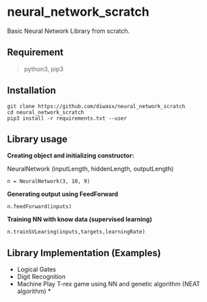 # neural_network_scratch
Basic Neural Network Library from scratch.

## Requirement
>python3, pip3

## Installation

```
git clone https://github.com/diwasx/neural_network_scratch
cd neural_network_scratch
pip3 install -r requirements.txt --user
```
## Library usage
**Creating object and initializing constructor:**

NeuralNetwork (inputLength, hiddenLength, outputLength)
```
n = NeuralNetwork(3, 10, 9)
```

**Generating output using FeedForward**

```
n.feedForward(inputs)
```

**Training NN with know data (supervised learning)**

```
n.trainSVLearing(inputs,targets,learningRate)
```


## Library Implementation (Examples)

* Logical Gates
* Digit Recognition
* Machine Play T-rex game using NN and genetic algorithm (NEAT algorithm) *
